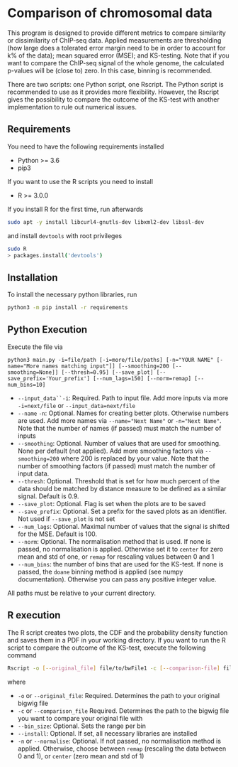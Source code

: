# Comparison of chromosomal data

This program is designed to provide different metrics
to compare similarity or dissimilarity of ChIP-seq data. 
Applied measurements are thresholding (how large does a tolerated
error margin need to be in order to account for k% of the data); mean squared
error (MSE); and KS-testing. Note that if you want to compare the
ChIP-seq signal of the whole genome, the calculated p-values will
be (close to) zero. In this case, binning is recommended.


There are two scripts: one Python script, one Rscript. The Python script
is recommended to use as it provides more flexibility. However, the Rscript
gives the possibility to compare the outcome of the KS-test with 
another implementation to rule out numerical issues.

## Requirements 
You need to have the following requirements installed
- Python >= 3.6
- pip3

If you want to use the R scripts you need to install
- R >= 3.0.0

If you install R for the first time, run afterwards
```bash
sudo apt -y install libcurl4-gnutls-dev libxml2-dev libssl-dev
```
and install `devtools` with root privileges

```bash
sudo R
> packages.install('devtools')
```

## Installation
To install the necessary python libraries, run
```bash
python3 -m pip install -r requirements
```

## Python Execution
Execute the file via
                                                        
```
python3 main.py -i=file/path [-i=more/file/paths] [-n="YOUR NAME" [-name="More names matching input"]] [--smoothing=200 [--smoothing=None]] [--thresh=0.95] [--save_plot] [--save_prefix='Your_prefix'] [--num_lags=150] [--norm=remap] [--num_bins=10]
```
- `--input_data``-i`: Required. Path to input file. Add more inputs via more `-i=next/file` or `--input_data=next/file`
- `--name` `-n`: Optional. Names for creating better plots. Otherwise numbers are used. Add more names via `--name="Next Name"` or `-n="Next Name"`. Note that the number of names (if passed) must match the number of inputs
- `--smoothing`: Optional. Number of values that are used for smoothing. None per default (not applied). Add more smoothing factors via `--smoothing=200` where 200 is replaced by your value. Note that the number of smoothing factors (if passed) must match the number of input data.
- `--thresh`: Optional. Threshold that is set for how much percent of the data should be matched by distance measure to be defined as a similar signal. Default is 0.9.
- `--save_plot`: Optional. Flag is set when the plots are to be saved
- `--save_prefix`: Optional. Set a prefix for the saved plots as an identifier. Not used if `--save_plot` is not set
- `--num_lags`: Optional. Maximal number of values that the signal is shifted for the MSE. Default is 100.
- `--norm`: Optional. The normalisation method that is used. If none is passed, no normalisation is applied. Otherwise 
set it to `center` for zero mean and std of one, or `remap` for rescaling values between 0 and 1
- `--num_bins`: the number of bins that are used for the KS-test. If none is passed, the `doane` binning method is applied
(see numpy documentation). Otherwise you can pass any positive integer value.

All paths must be relative to your current directory.

## R execution
The R script creates two plots, the CDF and the probability density function
and saves them in a PDF in your working directory. 
If you want to run the R script to compare the
outcome of the KS-test, execute the following command

```bash
Rscript -o [--original_file] file/to/bwFile1 -c [--comparison-file] file/to/bwFile2 [--bin_size 0.1] [--install] [-n [--normalise] remap]
```
 where 
 - `-o` or `--original_file`: Required. Determines the path to your original bigwig file
 - `-c` or `--comparison_file` Required. Determines the path to the bigwig file you want to compare your original file with
 - `--bin_size`: Optional. Sets the range per bin
 - `--install`: Optional. If set, all necessary libraries are installed
 - `-n` or `--normalise`: Optional. If not passed, no normalisation method is applied. Otherwise, choose between `remap` 
 (rescaling the data between 0 and 1), or `center` (zero mean and std of 1)